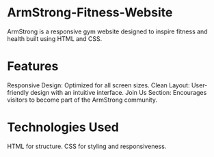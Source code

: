 # ArmStrong-Fitness-Website 
ArmStrong is a responsive gym website designed to inspire fitness and health built using HTML and CSS.

# Features
Responsive Design: Optimized for all screen sizes.
Clean Layout: User-friendly design with an intuitive interface.
Join Us Section: Encourages visitors to become part of the ArmStrong community.

# Technologies Used
HTML for structure.
CSS for styling and responsiveness.
